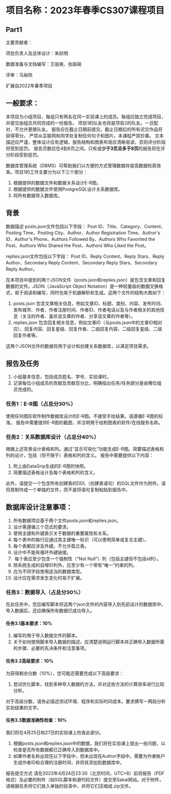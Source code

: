 # 项目名称：2023年春季CS307课程项目

## Part1

主要贡献者： 

项目负责人及总体设计：朱跃明 

数据准备与文档编写：王丽爽、张超祖 

评审：马裕欣 

扩展自2022年春季项目

## 一般要求：

 本项目为小组项目，每组只有两名在同一实验课上的成员。每组应独立完成项目，并提交由组员共同完成的一份报告。 项目1的队友也将是项目2的队友。一旦配对，不允许更换队友。 报告应在截止日期前提交。截止日期后的所有迟交作品将获得零分。 严禁从互联网和同学处复制任何句子和图片。本课程严禁抄袭。 文本描述应严谨，整体设计应有逻辑，报告结构和图表布局应清晰易读，否则评分阶段将受到惩罚。 报告页数应在4到8页之间。只有或**少于3页且多于8页**的报告将在评分阶段受到惩罚。

数据库管理系统（DBMS）可帮助我们以方便的方式管理数据并提高数据检索效率。项目1的工作主要分为以下三个部分：

1. 根据提供的数据文件和数据关系设计E-R图。
2. 根据提供的数据文件使用PostgreSQL设计关系数据库。
3. 将所有数据导入数据库。

## 背景 

数据描述 posts.json文件包括以下字段： Post ID、Title、Category、Content、Posting Time、Posting City、Author、Author Registration Time、Author's ID、Author's Phone、Authors Followed By、Authors Who Favorited the Post、Authors Who Shared the Post、Authors Who Liked the Post。

replies.json文件包括以下字段： Post ID、Reply Content、Reply Stars、Reply Author、Secondary Reply Content、Secondary Reply Stars、Secondary Reply Author。

在本项目中提到的两个JSON文件（posts.json和replies.json）是包含文章和回复数据的文件。JSON（JavaScript Object Notation）是一种轻量级的数据交换格式，易于阅读和编写，同时也易于机器解析和生成。这两个文件的结构大致如下：

1. posts.json 包含文章相关信息，例如文章ID、标题、类别、内容、发布时间、发布城市、作者、作者注册时间、作者ID、作者电话以及与作者相关的其他信息（关注的作者、喜欢该文章的作者、分享该文章的作者等）。
2. replies.json 包含回复相关信息，例如文章ID（与posts.json中的文章ID相对应）、回复内容、回复星级、回复作者、二级回复内容、二级回复星级、二级回复作者等。

这两个JSON文件的数据将用于设计和创建关系数据库，以满足项目需求。

## 报告及任务

1. 小组基本信息，包括成员姓名、学号、实验课时。
2. 记录每位小组成员的贡献及贡献百分比，明确指出任务/任务部分是由哪位组员完成的。

### 任务1：E-R图（占总分30%） 

使用任何图形软件制作数据库设计的E-R图。不接受手绘结果。请遵循E-R图的标准。 报告中需要提供E-R图的截图，并注明用于绘制图表的软件/在线服务名称。

### 任务2：关系数据库设计（占总分40%）

根据上述背景设计表格和列。通过“显示可视化”功能生成E-R图。简要描述表格和列的设计，包括（但不限于）表格和列的含义。 报告中需要提供以下内容：

1. 附上由DataGrip生成的E-R图的快照。
2. 简要描述表格设计及每个表格和列的含义。

此外，请提交一个包含所有创建表的DDL（创建表语句）的SQL文件作为附件。请将其制作成一个单独的文件，而不是将语句复制粘贴到报告中。

## 数据库设计注意事项：

1. 所有数据项应基于两个文件posts.json和replies.json。
2. 设计需遵循三个范式的要求。
3. 使用主键和外键表示关于数据的重要属性和关系。
4. 每个表中的每行应通过其主键唯一标识（可以使用简单或复合主键）。
5. 每个表都应涉及外键。不允许孤立表。
6. 设计中不能有循环外键链接。
7. ​     每个表应至少包含一个强制性（“Not Null”）列（包括主键但不包括id列）。
8. 除系统生成的自增ID列外，应至少有一个带有“唯一”约束的列。
9. 应为不同字段使用适当的数据类型。
10. 设计应在需求发生变化时易于扩展。

### 任务3：数据导入（占总分30%） 

在此任务中，您应编写脚本将这两个json文件的内容导入到先前设计的数据库中。导入数据后，还应确保所有数据已成功导入。

#### 任务3.1基本要求：10%

1. 编写的用于导入数据文件的脚本。
2. 关于如何使用脚本导入数据的描述。应清楚说明运行脚本并正确导入数据所需的步骤、必要的先决条件和注意事项。

#### 任务3.2高级要求：10% 

为获得剩余分数（10%），您可能还需要完成以下高级要求：

1. 尝试优化脚本，找到多种导入数据的方法，并对这些方法的计算效率进行比较分析。

对于高级分数，请务必描述测试环境、程序和实际时间成本。要求撰写一两段分析实验结果的文字。

#### 任务3.3数据准确性检查：10%

我们将在4月25日和27日的实验课上检查此部分。

1. 根据posts.json和replies.json中的数据，我们将在实验课上提出一些问题，以检查是否所有数据都已正确导入到数据库中。
2. 如果作者名称出现在以下字段中，但未出现在Author字段中，需要为作者帐户生成作者ID和合理的注册时间，并将其添加到数据库中。

报告提交方式 请在2023年4月24日23:30（北京时间，UTC+8）前将报告（PDF格式）及必要的附件（如SQL脚本和源代码文件）提交至Sakai网站。对于附件，请根据任务将它们放入单独的目录中，并将它们压缩成.zip文件。
